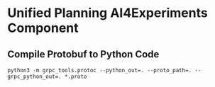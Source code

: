 # Unified Planning AI4Experiments Component



## Compile Protobuf to Python Code

    python3 -m grpc_tools.protoc --python_out=. --proto_path=. --grpc_python_out=. *.proto
